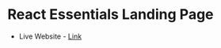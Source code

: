 # React Essentials Landing Page

- Live Website - [Link](https://react-essentials-landing-page.netlify.app/)
